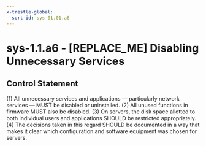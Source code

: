 ```yaml
---
x-trestle-global:
  sort-id: sys-01.01.a6
---
```


# sys-1.1.a6 - \[REPLACE_ME\] Disabling Unnecessary Services

## Control Statement

(1) All unnecessary services and applications — particularly network services — MUST be
disabled or uninstalled. (2) All unused functions in firmware MUST also be disabled.
(3) On servers, the disk space allotted to both individual users and applications SHOULD be
restricted appropriately.
(4) The decisions taken in this regard SHOULD be documented in a way that makes it clear which
configuration and software equipment was chosen for servers.
